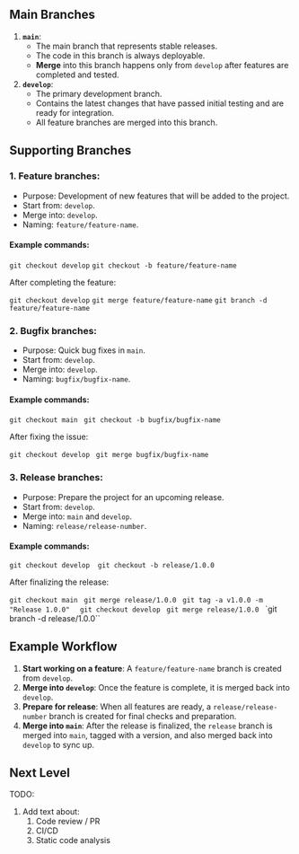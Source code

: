 ## Main Branches

1. **`main`**:
    - The main branch that represents stable releases.
    - The code in this branch is always deployable.
    - **Merge** into this branch happens only from `develop` after features are completed and tested.
2. **`develop`**:
    - The primary development branch.
    - Contains the latest changes that have passed initial testing and are ready for integration.
    - All feature branches are merged into this branch.

## Supporting Branches

### 1. **Feature branches**:

- Purpose: Development of new features that will be added to the project.
- Start from: `develop`.
- Merge into: `develop`.
- Naming: `feature/feature-name`.

#### Example commands:

`git checkout develop`
`git checkout -b feature/feature-name`

After completing the feature:

`git checkout develop`
`git merge feature/feature-name` 
`git branch -d feature/feature-name`

### 2. **Bugfix branches**:

- Purpose: Quick bug fixes in `main`.
- Start from: `develop`.
- Merge into: `develop`.
- Naming: `bugfix/bugfix-name`.

#### Example commands:

`git checkout main `
`git checkout -b bugfix/bugfix-name`

After fixing the issue:

`git checkout develop `
`git merge bugfix/bugfix-name `

### 3. **Release branches**:

- Purpose: Prepare the project for an upcoming release.
- Start from: `develop`.
- Merge into: `main` and `develop`.
- Naming: `release/release-number`.

#### Example commands:

`git checkout develop 
git checkout -b release/1.0.0`

After finalizing the release:

`git checkout main `
`git merge release/1.0.0 `
`git tag -a v1.0.0 -m "Release 1.0.0"  `
`git checkout develop `
`git merge release/1.0.0 `
`git branch -d release/1.0.0``

## Example Workflow

1. **Start working on a feature**: A `feature/feature-name` branch is created from `develop`.
2. **Merge into `develop`**: Once the feature is complete, it is merged back into `develop`.
3. **Prepare for release**: When all features are ready, a `release/release-number` branch is created for final checks and preparation.
4. **Merge into `main`**: After the release is finalized, the `release` branch is merged into `main`, tagged with a version, and also merged back into `develop` to sync up.

## Next Level 
TODO:
1. Add text about:
	1. Code review / PR
	2. CI/CD
	3. Static code analysis
